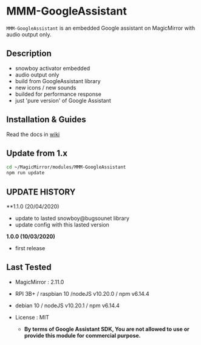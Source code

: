 # MMM-GoogleAssistant

`MMM-GoogleAssistant` is an embedded Google assistant on MagicMirror with audio output only.

## Description
- snowboy activator embedded
- audio output only
- build from GoogleAssistant library
- new icons / new sounds
- builded for performance response
- just 'pure version' of Google Assistant

## Installation & Guides
Read the docs in [wiki](https://github.com/bugsounet/MMM-GoogleAssistant/wiki)

## Update from 1.x

```sh
cd ~/MagicMirror/modules/MMM-GoogleAssistant
npm run update
```

## UPDATE HISTORY

**1.1.0 (20/04/2020)
  * update to lasted snowboy@bugsounet library
  * update config with this lasted version

**1.0.0 (10/03/2020)**
  * first release

## Last Tested
- MagicMirror : 2.11.0
- RPI 3B+ / raspbian 10 /nodeJS v10.20.0 / npm v6.14.4
- debian 10 / nodeJS v10.20.1 / npm v6.14.4

- License : MIT
  - **By terms of Google Assistant SDK, You are not allowed to use or provide this module for commercial purpose.**
